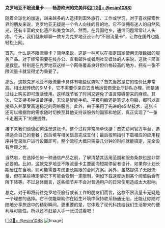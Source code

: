 **克罗地亚不限流量卡——畅游欧洲的完美伴侣[[TG💪+ @esim1088](https://t.me/s/esim1088)]**

随着全球化的加速，越来越多的人选择到国外旅行、工作或学习。对于喜欢探索世界的朋友来说，克罗地亚无疑是一个令人向往的目的地。它不仅拥有迷人的自然风光，还有丰富的文化遗产和美食体验。然而，在异国他乡，通信问题常常让人头疼。今天，我们就来聊聊一款专为克罗地亚设计的“不限流量卡”，让你在国外也能轻松上网。

首先，什么是不限流量卡？简单来说，这是一种可以在指定国家使用无限数据的服务产品。对于经常需要在线办公、查看邮件或者刷社交媒体的人来说，这款卡简直是救星。特别是在克罗地亚这样一个网络覆盖良好但价格较高的地方，拥有一张不限流量卡就显得尤为重要了。

那么，这款克罗地亚不限流量卡具体有哪些优势呢？首先当然是它的性价比非常高。相比起传统的SIM卡，它不需要你亲自去当地运营商营业厅排队办理，而是通过线上购买即可激活使用。这样既节省了时间又避免了语言障碍带来的麻烦。其次，它支持多种设备连接，无论是智能手机、平板电脑还是笔记本电脑，都可以直接插入并享受高速稳定的网络服务。此外，由于采用了先进的eSIM技术，这张卡还可以根据你的需求随时切换至其他支持该服务的国家和地区，真正实现了“一张卡走遍天下”的便捷性。

接下来我们谈谈如何注册这张卡。整个过程非常简单快捷：首先访问官方平台，选择适合自己的套餐；然后填写相关信息完成支付；最后按照指引下载相应的应用程序并登录账户进行设置即可。整个流程大概只需要几分钟的时间就能搞定，完全没有后顾之忧。

当然啦，在选择任何一种通信产品之前，了解清楚其适用范围和服务条款也是非常必要的。比如，这款克罗地亚不限流量卡主要面向短期停留者设计，如果你计划长期居住在当地，则可能需要考虑更长期限的合同方案。另外，虽然提供了无限流量，但在某些特定情况下可能会受到一定限制，例如下载速度达到某个阈值后会有所下降等。不过总体而言，这些细节并不会对普通用户的日常使用造成太大影响。

总之，对于即将前往克罗地亚旅行或者工作的朋友们而言，这款不限流量卡无疑是一个理想的选择。它不仅能帮助你在陌生环境中保持联系畅通无阻，还能让你随时随地分享旅途中的精彩瞬间。更重要的是，它体现了现代科技给我们生活带来的便利与可能性。所以还不赶紧入手一张试试看吧！

[[TG💪+ @esim1088](https://t.me/s/esim1088) ![Image](https://i.postimg.cc/4NQfJmqS/Snipaste-2025-05-13-00-14-12.png)]